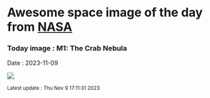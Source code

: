 
# Awesome space image of the day from [NASA](https://api.nasa.gov/)

### Today image : M1: The Crab Nebula
Date : 2023-11-09

![](https://apod.nasa.gov/apod/image/2311/M1_webb1024.png)

<small>Latest update : Thu Nov  9 17:11:31 2023</small>
        